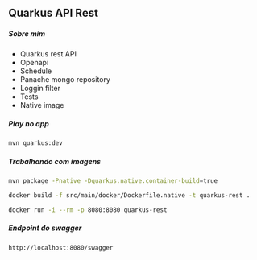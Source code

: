 ## Quarkus API Rest 

##### Sobre mim

- Quarkus rest API
- Openapi
- Schedule
- Panache mongo repository
- Loggin filter
- Tests
- Native image

##### Play no app

```bash
mvn quarkus:dev
```

##### Trabalhando com imagens
```bash
mvn package -Pnative -Dquarkus.native.container-build=true

docker build -f src/main/docker/Dockerfile.native -t quarkus-rest .

docker run -i --rm -p 8080:8080 quarkus-rest
```

##### Endpoint do swagger

```bash
http://localhost:8080/swagger
```
